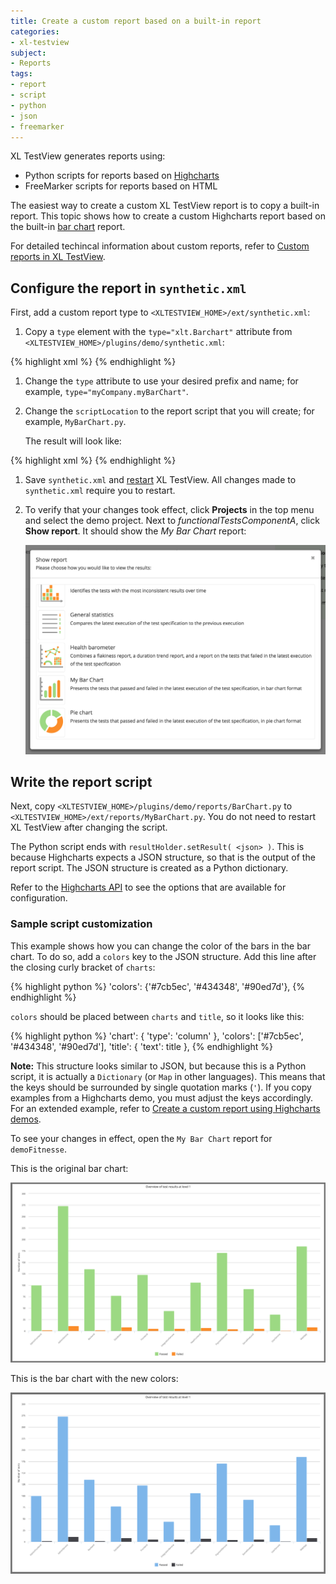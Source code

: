 ```yaml
---
title: Create a custom report based on a built-in report
categories:
- xl-testview
subject:
- Reports
tags:
- report
- script
- python
- json
- freemarker
---
```


XL TestView generates reports using:

* Python scripts for reports based on [Highcharts](http://www.highcharts.com/)
* FreeMarker scripts for reports based on HTML 

The easiest way to create a custom XL TestView report is to copy a built-in report. This topic shows how to create a custom Highcharts report based on the built-in [bar chart](/xl-testview/concept/reports.html#bar-chart) report.

For detailed techincal information about custom reports, refer to [Custom reports in XL TestView](/xl-testview/concept/custom-reports.html).

## Configure the report in `synthetic.xml`

First, add a custom report type to `<XLTESTVIEW_HOME>/ext/synthetic.xml`:

1. Copy a `type` element with the `type="xlt.Barchart"` attribute from `<XLTESTVIEW_HOME>/plugins/demo/synthetic.xml`:

{% highlight xml %}
<type type="xlt.BarChart" extends="xlt.Report">
    <property name="title" default="Bar chart"/>
    <property name="scriptLocation" default="reports/BarChart.py"/>
    <property name="iconName" default="bar-report-icon"/>
    <property name="userFriendlyDescription" default="Presents the tests that passed and failed in the latest execution of the test specification, in bar chart format"/>
    <property name="reportType" hidden="true" default="highchart"/>
</type>
{% endhighlight %}
    
1. Change the `type` attribute to use your desired prefix and name; for example, `type="myCompany.myBarChart"`.
1. Change the `scriptLocation` to the report script that you will create; for example, `MyBarChart.py`.

    The result will look like:
    
{% highlight xml %}
<type type="myCompany.myBarChart" extends="xlt.Report">
    <property name="title" default="My Bar Chart"/>
    <property name="scriptLocation" default="reports/MyBarChart.py"/>
    <property name="iconName" default="bar-report-icon"/>
    <property name="userFriendlyDescription"
          default="Presents the tests that passed and failed in the latest execution of the test specification, in bar chart format"/>
    <property name="reportType" hidden="true" default="highchart"/>
</type>
{% endhighlight %}

1. Save `synthetic.xml` and [restart](/xl-testview/how-to/start.html) XL TestView. All changes made to `synthetic.xml` require you to restart.
1. To verify that your changes took effect, click **Projects** in the top menu and select the demo project. Next to *functionalTestsComponentA*, click **Show report**. It should show the *My Bar Chart* report:

    ![Report list with new custom report](images/report-list-with-custom-report.png)

## Write the report script

Next, copy `<XLTESTVIEW_HOME>/plugins/demo/reports/BarChart.py` to `<XLTESTVIEW_HOME>/ext/reports/MyBarChart.py`. You do not need to restart XL TestView after changing the script.

The Python script ends with `resultHolder.setResult( <json> )`. This is because Highcharts expects a JSON structure, so that is the output of the report script. The JSON structure is created as a Python dictionary.

Refer to the [Highcharts API](http://api.highcharts.com/highcharts) to see the options that are available for configuration.

### Sample script customization

This example shows how you can change the color of the bars in the bar chart. To do so, add a `colors` key to the JSON structure. Add this line after the closing curly bracket of `charts`:

{% highlight python %}
    'colors': {'#7cb5ec', '#434348', '#90ed7d'},
{% endhighlight %}

`colors` should be placed between `charts` and `title`, so it looks like this:

{% highlight python %}
    'chart': {
       'type': 'column'
    },
    'colors': ['#7cb5ec', '#434348', '#90ed7d'],
    'title': {
        'text': title
    },
{% endhighlight %}

**Note:** This structure looks similar to JSON, but because this is a Python script, it is actually a `Dictionary` (or `Map` in other languages). This means that the keys should be surrounded by single quotation marks (`'`). If you copy examples from a Highcharts demo, you must adjust the keys accordingly. For an extended example, refer to [Create a custom report using Highcharts demos](/xl-testview/how-to/create-a-custom-report-using-highcharts-demos.html).

To see your changes in effect, open the `My Bar Chart` report for `demoFitnesse`.

This is the original bar chart:

![image](images/bar-chart-original.png)

This is the bar chart with the new colors:

![image](images/bar-chart-modified-color.png)
